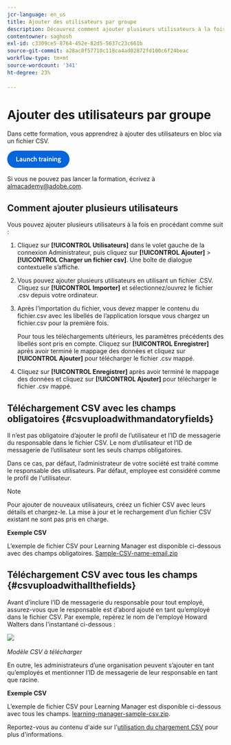 ```yaml
---
jcr-language: en_us
title: Ajouter des utilisateurs par groupe
description: Découvrez comment ajouter plusieurs utilisateurs à la fois.
contentowner: saghosh
exl-id: c3309ce5-8764-452e-82d5-5637c23c661b
source-git-commit: a28ac8f57710c118ca4ad02872fd100c6f24beac
workflow-type: tm+mt
source-wordcount: '341'
ht-degree: 23%

---
```


# Ajouter des utilisateurs par groupe

Dans cette formation, vous apprendrez à ajouter des utilisateurs en bloc via un fichier CSV.

[![bouton](feature-summary/assets/launch-training-button.png)](https://content.adobelearningmanageracademy.com/app/learner?accountId=98632#/course/7555555)

Si vous ne pouvez pas lancer la formation, écrivez à <almacademy@adobe.com>.

## Comment ajouter plusieurs utilisateurs

Vous pouvez ajouter plusieurs utilisateurs à la fois en procédant comme suit :

1. Cliquez sur **[!UICONTROL Utilisateurs]** dans le volet gauche de la connexion Administrateur, puis cliquez sur **[!UICONTROL Ajouter]** > **[!UICONTROL Charger un fichier csv]**. Une boîte de dialogue contextuelle s’affiche.

1. Vous pouvez ajouter plusieurs utilisateurs en utilisant un fichier .CSV. Cliquez sur **[!UICONTROL Importer]** et sélectionnez/ouvrez le fichier .csv depuis votre ordinateur.

1. Après l’importation du fichier, vous devez mapper le contenu du fichier.csv avec les libellés de l’application lorsque vous chargez un fichier.csv pour la première fois.

   Pour tous les téléchargements ultérieurs, les paramètres précédents des libellés sont pris en compte. Cliquez sur **[!UICONTROL Enregistrer]** après avoir terminé le mappage des données et cliquez sur **[!UICONTROL Ajouter]** pour télécharger le fichier .csv mappé.

1. Cliquez sur **[!UICONTROL Enregistrer]** après avoir terminé le mappage des données et cliquez sur **[!UICONTROL Ajouter]** pour télécharger le fichier .csv mappé.

## Téléchargement CSV avec les champs obligatoires {#csvuploadwithmandatoryfields}

Il n’est pas obligatoire d’ajouter le profil de l’utilisateur et l’ID de messagerie du responsable dans le fichier CSV. Le nom d’utilisateur et l’ID de messagerie de l’utilisateur sont les seuls champs obligatoires.

Dans ce cas, par défaut, l’administrateur de votre société est traité comme le responsable des utilisateurs. Par défaut, employee est considéré comme le profil de l&#39;utilisateur.

>[!NOTE]
>
>Pour ajouter de nouveaux utilisateurs, créez un fichier CSV avec leurs détails et chargez-le. La mise à jour et le rechargement d’un fichier CSV existant ne sont pas pris en charge.

**Exemple CSV** 

L’exemple de fichier CSV pour Learning Manager est disponible ci-dessous avec des champs obligatoires.
[Sample-CSV-name-email.zip](assets/sample-csv-name-email.zip)

## Téléchargement CSV avec tous les champs {#csvuploadwithallthefields}

Avant d’inclure l’ID de messagerie du responsable pour tout employé, assurez-vous que le responsable est d’abord ajouté en tant qu’employé dans le fichier CSV. Par exemple, repérez le nom de l&#39;employé Howard Walters dans l&#39;instantané ci-dessous :

![](assets/csv-example.png)

*Modèle CSV à télécharger*

En outre, les administrateurs d’une organisation peuvent s’ajouter en tant qu’employés et mentionner l’ID de messagerie de leur responsable en tant que racine.

**Exemple CSV** 

L’exemple de fichier CSV pour Learning Manager est disponible ci-dessous avec tous les champs.
[learning-manager-sample-csv.zip](assets/learning-manager-sample-csv.zip).

Reportez-vous au contenu d&#39;aide sur l&#39;[utilisation du chargement CSV](/help/migrated/administrators/feature-summary/add-users-user-groups.md) pour plus d&#39;informations.
